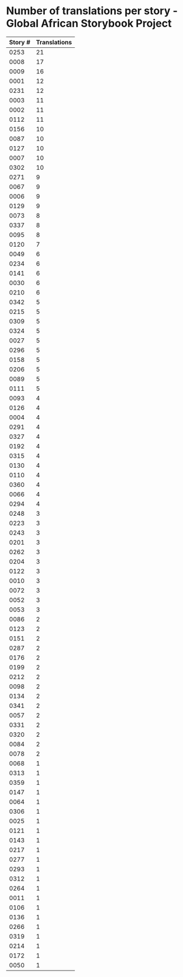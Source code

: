 # Number of translations per story - Global African Storybook Project

Story # | Translations
------- | ------------
0253 | 21
0008 | 17
0009 | 16
0001 | 12
0231 | 12
0003 | 11
0002 | 11
0112 | 11
0156 | 10
0087 | 10
0127 | 10
0007 | 10
0302 | 10
0271 | 9
0067 | 9
0006 | 9
0129 | 9
0073 | 8
0337 | 8
0095 | 8
0120 | 7
0049 | 6
0234 | 6
0141 | 6
0030 | 6
0210 | 6
0342 | 5
0215 | 5
0309 | 5
0324 | 5
0027 | 5
0296 | 5
0158 | 5
0206 | 5
0089 | 5
0111 | 5
0093 | 4
0126 | 4
0004 | 4
0291 | 4
0327 | 4
0192 | 4
0315 | 4
0130 | 4
0110 | 4
0360 | 4
0066 | 4
0294 | 4
0248 | 3
0223 | 3
0243 | 3
0201 | 3
0262 | 3
0204 | 3
0122 | 3
0010 | 3
0072 | 3
0052 | 3
0053 | 3
0086 | 2
0123 | 2
0151 | 2
0287 | 2
0176 | 2
0199 | 2
0212 | 2
0098 | 2
0134 | 2
0341 | 2
0057 | 2
0331 | 2
0320 | 2
0084 | 2
0078 | 2
0068 | 1
0313 | 1
0359 | 1
0147 | 1
0064 | 1
0306 | 1
0025 | 1
0121 | 1
0143 | 1
0217 | 1
0277 | 1
0293 | 1
0312 | 1
0264 | 1
0011 | 1
0106 | 1
0136 | 1
0266 | 1
0319 | 1
0214 | 1
0172 | 1
0050 | 1
